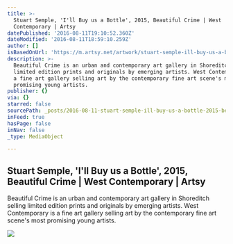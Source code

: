 ```yaml
---
title: >-
  Stuart Semple, 'I'll Buy us a Bottle', 2015, Beautiful Crime | West
  Contemporary | Artsy
datePublished: '2016-08-11T19:10:52.360Z'
dateModified: '2016-08-11T18:59:10.259Z'
author: []
isBasedOnUrl: 'https://m.artsy.net/artwork/stuart-semple-ill-buy-us-a-bottle'
description: >-
  Beautiful Crime is an urban and contemporary art gallery in Shoreditch selling
  limited edition prints and originals by emerging artists. West Contemporary is
  a fine art gallery selling art by the contemporary fine art scene's most
  promising young artists.
publisher: {}
via: {}
starred: false
sourcePath: _posts/2016-08-11-stuart-semple-ill-buy-us-a-bottle-2015-beautiful-crime.md
inFeed: true
hasPage: false
inNav: false
_type: MediaObject

---
```

<article style=""><h1>Stuart Semple, 'I'll Buy us a Bottle', 2015, Beautiful Crime | West Contemporary | Artsy</h1><p>Beautiful Crime is an urban and contemporary art gallery in Shoreditch selling limited edition prints and originals by emerging artists. West Contemporary is a fine art gallery selling art by the contemporary fine art scene's most promising young artists.</p><img src="https://d32dm0rphc51dk.cloudfront.net/bNDBXx_CzwPu9uERkKlQlA/large.jpg" /></article>